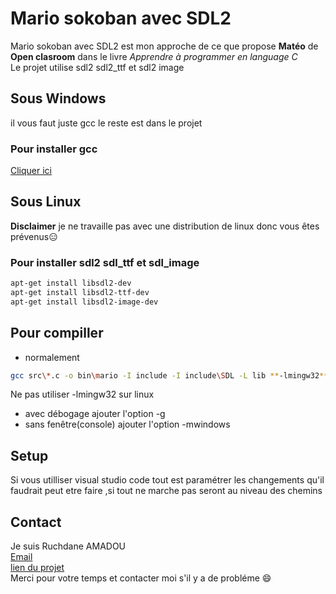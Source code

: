 # Mario sokoban avec SDL2

Mario sokoban avec SDL2 est mon approche de ce que propose **Matéo** de **Open clasroom** dans le livre *Apprendre à programmer en language C* \
Le projet utilise sdl2 sdl2_ttf et sdl2 image

## Sous Windows

il vous faut juste gcc le reste est dans le projet

### Pour installer gcc

[Cliquer ici](http://www.mingw.org/wiki/howto_install_the_mingw_gcc_compiler_suite)

## Sous Linux

**Disclaimer** je ne travaille pas avec une distribution de linux donc vous êtes prévenus:expressionless:

### Pour installer sdl2 sdl_ttf et sdl_image

```Bash
apt-get install libsdl2-dev
apt-get install libsdl2-ttf-dev
apt-get install libsdl2-image-dev
```

## Pour compiller

* normalement

```bash
gcc src\*.c -o bin\mario -I include -I include\SDL -L lib **-lmingw32** -lSDL2main -lSDL2 -lSDL2_image -lSDL2_ttf
```

Ne pas utiliser -lmingw32 sur linux

* avec débogage ajouter l'option -g
* sans fenêtre(console) ajouter l'option -mwindows

## Setup

Si vous utilliser visual studio code tout est paramétrer
les changements qu'il faudrait peut etre faire ,si tout ne marche
pas seront au niveau des chemins

## Contact

Je suis Ruchdane AMADOU\
[Email](ruchdaneabiodun@gmail.com)\
[lien du projet](https://github.com/Ruchdane/Game)\
Merci pour votre temps et contacter moi s'il y a de probléme :smile:
